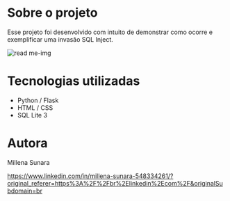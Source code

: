 # Sobre o projeto
Esse projeto foi desenvolvido com intuito de demonstrar como ocorre e exemplificar uma invasão SQL Inject. 

![read me-img](https://github.com/millenasunara/SQL-Injection/assets/148871283/0d0dc415-3b9d-401e-898b-490a1e7bce4d)

# Tecnologias utilizadas
- Python / Flask
- HTML / CSS
- SQL Lite 3
  
# Autora

Millena Sunara

https://www.linkedin.com/in/millena-sunara-548334261/?original_referer=https%3A%2F%2Fbr%2Elinkedin%2Ecom%2F&originalSubdomain=br
